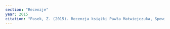 ```yaml
---
section: "Recenzje"
year: 2015
citation: "Pasek, Z. (2015). Recenzja książki Pawła Matwiejczuka, Spowiedź: jej historia w świetle Ksiąg wyznaniowych Kościoła Luterańskiego. Odrodzenie i Reformacja w Polsce, 2017."
---
```

